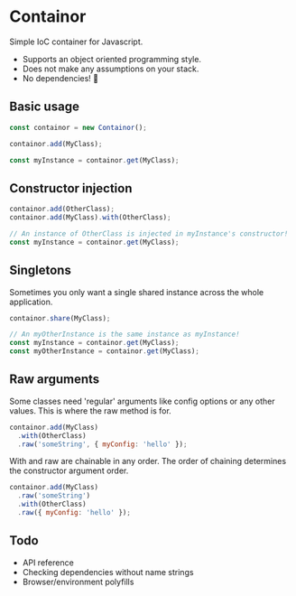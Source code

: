 # Containor

Simple IoC container for Javascript.

- Supports an object oriented programming style.
- Does not make any assumptions on your stack.
- No dependencies! 🎂

## Basic usage

```js
const containor = new Containor();

containor.add(MyClass);

const myInstance = containor.get(MyClass);
```

## Constructor injection

```js
containor.add(OtherClass);
containor.add(MyClass).with(OtherClass);

// An instance of OtherClass is injected in myInstance's constructor!
const myInstance = containor.get(MyClass);
```

## Singletons

Sometimes you only want a single shared instance across the whole application.

```js
containor.share(MyClass);

// An myOtherInstance is the same instance as myInstance!
const myInstance = containor.get(MyClass);
const myOtherInstance = containor.get(MyClass);
```

## Raw arguments

Some classes need 'regular' arguments like config options or any other values. This is where the raw method is for.

```js
containor.add(MyClass)
  .with(OtherClass)
  .raw('someString', { myConfig: 'hello' });
```

With and raw are chainable in any order. The order of chaining determines the constructor argument order.

```js
containor.add(MyClass)
  .raw('someString')
  .with(OtherClass)
  .raw({ myConfig: 'hello' });
```

## Todo

- API reference
- Checking dependencies without name strings
- Browser/environment polyfills
